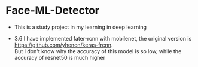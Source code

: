 # Face-ML-Detector  
+ This is a study project in my learning in deep learning

+ 3.6 
I have implemented fater-rcnn with mobilenet, the original version is https://github.com/yhenon/keras-frcnn.    
But I don't know why the accuracy of this model is so low, while the accuracy of resnet50 is much higher